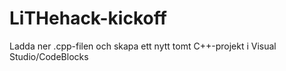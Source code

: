 # LiTHehack-kickoff

Ladda ner .cpp-filen och skapa ett nytt tomt C++-projekt i Visual Studio/CodeBlocks
